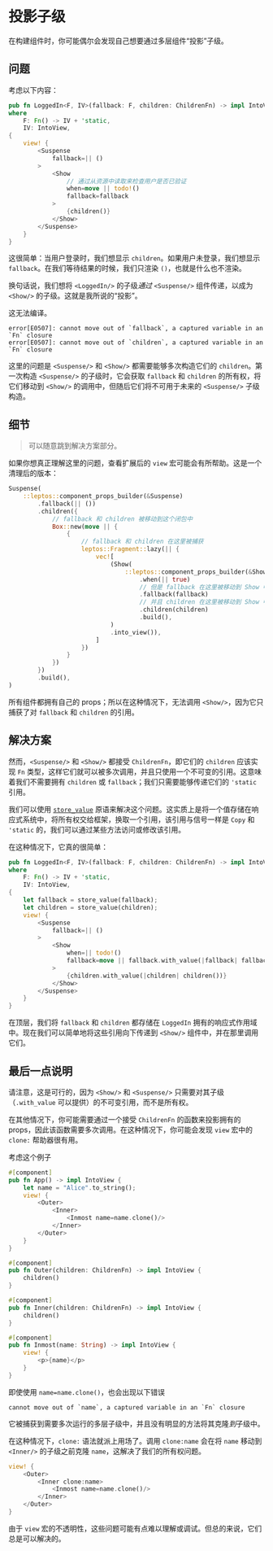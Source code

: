 # 投影子级

在构建组件时，你可能偶尔会发现自己想要通过多层组件“投影”子级。

## 问题

考虑以下内容：

```rust
pub fn LoggedIn<F, IV>(fallback: F, children: ChildrenFn) -> impl IntoView
where
    F: Fn() -> IV + 'static,
    IV: IntoView,
{
    view! {
        <Suspense
            fallback=|| ()
        >
            <Show
				// 通过从资源中读取来检查用户是否已验证
                when=move || todo!()
                fallback=fallback
            >
				{children()}
			</Show>
        </Suspense>
    }
}
```

这很简单：当用户登录时，我们想显示 `children`。如果用户未登录，我们想显示 `fallback`。在我们等待结果的时候，我们只渲染 `()`，也就是什么也不渲染。

换句话说，我们想将 `<LoggedIn/>` 的子级*通过* `<Suspense/>` 组件传递，以成为 `<Show/>` 的子级。这就是我所说的“投影”。

这无法编译。

```
error[E0507]: cannot move out of `fallback`, a captured variable in an `Fn` closure
error[E0507]: cannot move out of `children`, a captured variable in an `Fn` closure
```

这里的问题是 `<Suspense/>` 和 `<Show/>` 都需要能够多次构造它们的 `children`。第一次构造 `<Suspense/>` 的子级时，它会获取 `fallback` 和 `children` 的所有权，将它们移动到 `<Show/>` 的调用中，但随后它们将不可用于未来的 `<Suspense/>` 子级构造。

## 细节

> 可以随意跳到解决方案部分。

如果你想真正理解这里的问题，查看扩展后的 `view` 宏可能会有所帮助。这是一个清理后的版本：

```rust
Suspense(
    ::leptos::component_props_builder(&Suspense)
        .fallback(|| ())
        .children({
            // fallback 和 children 被移动到这个闭包中
            Box::new(move || {
                {
                    // fallback 和 children 在这里被捕获
                    leptos::Fragment::lazy(|| {
                        vec![
                            (Show(
                                ::leptos::component_props_builder(&Show)
                                    .when(|| true)
									// 但是 fallback 在这里被移动到 Show 中
                                    .fallback(fallback)
									// 并且 children 在这里被移动到 Show 中
                                    .children(children)
                                    .build(),
                            )
                            .into_view()),
                        ]
                    })
                }
            })
        })
        .build(),
)
```

所有组件都拥有自己的 props；所以在这种情况下，无法调用 `<Show/>`，因为它只捕获了对 `fallback` 和 `children` 的引用。

## 解决方案

然而，`<Suspense/>` 和 `<Show/>` 都接受 `ChildrenFn`，即它们的 `children` 应该实现 `Fn` 类型，这样它们就可以被多次调用，并且只使用一个不可变的引用。这意味着我们不需要拥有 `children` 或 `fallback`；我们只需要能够传递它们的 `'static` 引用。

我们可以使用 [`store_value`](https://docs.rs/leptos/latest/leptos/fn.store_value.html) 原语来解决这个问题。这实质上是将一个值存储在响应式系统中，将所有权交给框架，换取一个引用，该引用与信号一样是 `Copy` 和 `'static` 的，我们可以通过某些方法访问或修改该引用。

在这种情况下，它真的很简单：

```rust
pub fn LoggedIn<F, IV>(fallback: F, children: ChildrenFn) -> impl IntoView
where
    F: Fn() -> IV + 'static,
    IV: IntoView,
{
    let fallback = store_value(fallback);
    let children = store_value(children);
    view! {
        <Suspense
            fallback=|| ()
        >
            <Show
                when=|| todo!()
                fallback=move || fallback.with_value(|fallback| fallback())
            >
                {children.with_value(|children| children())}
            </Show>
        </Suspense>
    }
}
```

在顶层，我们将 `fallback` 和 `children` 都存储在 `LoggedIn` 拥有的响应式作用域中。现在我们可以简单地将这些引用向下传递到 `<Show/>` 组件中，并在那里调用它们。

## 最后一点说明

请注意，这是可行的，因为 `<Show/>` 和 `<Suspense/>` 只需要对其子级（`.with_value` 可以提供）的不可变引用，而不是所有权。

在其他情况下，你可能需要通过一个接受 `ChildrenFn` 的函数来投影拥有的 props，因此该函数需要多次调用。在这种情况下，你可能会发现 `view` 宏中的 `clone:` 帮助器很有用。

考虑这个例子

```rust
#[component]
pub fn App() -> impl IntoView {
    let name = "Alice".to_string();
    view! {
        <Outer>
            <Inner>
                <Inmost name=name.clone()/>
            </Inner>
        </Outer>
    }
}

#[component]
pub fn Outer(children: ChildrenFn) -> impl IntoView {
    children()
}

#[component]
pub fn Inner(children: ChildrenFn) -> impl IntoView {
    children()
}

#[component]
pub fn Inmost(name: String) -> impl IntoView {
    view! {
        <p>{name}</p>
    }
}
```

即使使用 `name=name.clone()`，也会出现以下错误

```
cannot move out of `name`, a captured variable in an `Fn` closure
```

它被捕获到需要多次运行的多层子级中，并且没有明显的方法将其克隆*到*子级中。

在这种情况下，`clone:` 语法就派上用场了。调用 `clone:name` 会在将 `name` 移动到 `<Inner/>` 的子级之前克隆 `name`，这解决了我们的所有权问题。

```rust
view! {
	<Outer>
		<Inner clone:name>
			<Inmost name=name.clone()/>
		</Inner>
	</Outer>
}
```

由于 `view` 宏的不透明性，这些问题可能有点难以理解或调试。但总的来说，它们总是可以解决的。
